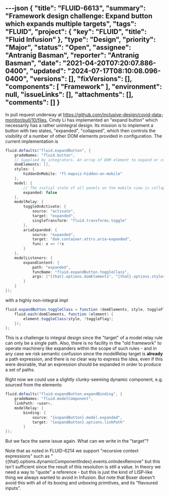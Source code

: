 ---json
{
  "title": "FLUID-6613",
  "summary": "Framework design challenge: Expand button which expands multiple targets",
  "tags": "FLUID",
  "project": {
    "key": "FLUID",
    "title": "Fluid Infusion"
  },
  "type": "Design",
  "priority": "Major",
  "status": "Open",
  "assignee": "Antranig Basman",
  "reporter": "Antranig Basman",
  "date": "2021-04-20T07:20:07.886-0400",
  "updated": "2024-07-17T08:10:08.096-0400",
  "versions": [],
  "fixVersions": [],
  "components": [
    "Framework"
  ],
  "environment": null,
  "issueLinks": [],
  "attachments": [],
  "comments": []
}
---
In pull request underway at <https://github.com/inclusive-design/covid-data-monitor/pull/10/files>, Cindy Li has implemented an "expand button" which necessarily has a rather unintegral design. Its mission is to implement a button with two states, "expanded", "collapsed", which then controls the visibility of a number of other DOM elements provided in configuration. The current implementation is&#x20;

```java
fluid.defaults("fluid.expandButton", {
    gradeNames: "fluid.button",
    // Supplied by integrators. An array of DOM element to expand or collapse.
    domElements: [],
    styles: {
        hiddenOnMobile: "fl-mapviz-hidden-on-mobile"
    },
    model: {
        // The initial state of all panels on the mobile view is collapsed.
        expanded: false
    },
    modelRelay: {
        toggleOnActivate: {
            source: "activate",
            target: "expanded",
            singleTransform: "fluid.transforms.toggle"
        },
        ariaExpanded: {
            source: "expanded",
            target: "dom.container.attrs.aria-expanded",
            func: x => !!x
        }
    },
    modelListeners: {
        expandContent: {
            path: "expanded",
            funcName: "fluid.expandButton.toggleClass",
            args: ["{that}.options.domElements", "{that}.options.styles.hiddenOnMobile", "{that}.model.expanded"]
        }
    }
});
```

with a highly non-integral impl

```java
fluid.expandButton.toggleClass = function (domElements, style, toggleFlag) {
    fluid.each(domElements, function (element) {
        element.toggleClass(style, !toggleFlag);
    });
};
```

This is a challenge to integral design since the "target" of a model relay rule can only be a single path. Also, there is no facility in the "old framework" to operate machinery like expanders within the scope of such rules - and in any case we risk semantic confusion since the modelRelay target is **already** a path expression, and there is no clear way to express the idea, even if this were desirable, that an expression should be expanded in order to produce a set of paths.

Right now we could use a slightly clunky-seeming dynamic component, e.g. sourced from the elements:

```java
fluid.defaults("fluid.expandButton.expandBinding", {
    gradeNames: "fluid.modelComponent",
    linkPath: <user>,
    modelRelay: {
        binding: {
            source: "{expandButton}.model.expanded",
            target: "{expandButton}.options.linkPath"
        }
});
```

But we face the same issue again. What can we write in the "target"?

Note that as noted in FLUID-6214 we support "recursive context expressions" such as "{{that}.options.dynamicComponentIndex}.events.onIndexRemove" but this isn't sufficient since the result of this resolution is still a value. In theory we need a way to "quote" a reference - but this is just the kind of LISP-like thing we always wanted to avoid in Infusion. But note that Boxer doesn't avoid this with all of its boxing and unboxing primitives, and its "flavoured inputs".

        